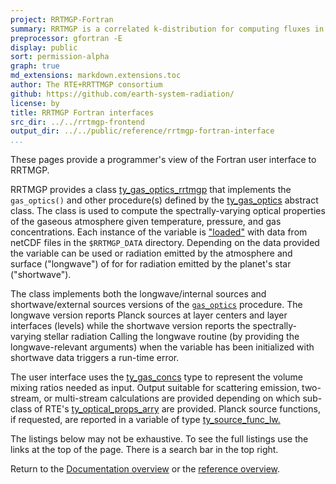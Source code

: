```yaml
---
project: RRTMGP-Fortran
summary: RRTMGP is a correlated k-distribution for computing fluxes in earth's atmosphere.
preprocessor: gfortran -E
display: public
sort: permission-alpha
graph: true
md_extensions: markdown.extensions.toc
author: The RTE+RRTTMGP consortium
github: https://github.com/earth-system-radiation/
license: by
title: RRTMGP Fortran interfaces
src_dir: ../../rrtmgp-frontend
output_dir: ../../public/reference/rrtmgp-fortran-interface
...
```

These pages provide a programmer's view of the Fortran user interface to RRTMGP.

RRTMGP provides a class [ty_gas_optics_rrtmgp](./type/ty_gas_optics_rrtmgp.html) that implements
the `gas_optics()` and other procedure(s) defined by the  [ty_gas_optics](./type/ty_gas_optics.html)
abstract class. The class is used to compute the spectrally-varying optical properties of the
gaseous atmosphere given temperature, pressure, and gas concentrations. Each instance of the
variable is ["loaded"](./type/ty_gas_optics_rrtmgp.html#boundprocedure-load) with data from netCDF
files in the `$RRTMGP_DATA` directory. Depending on the data provided the variable can be used
or radiation emitted by the atmosphere and surface ("longwave") of for for radiation emitted
by the planet's star ("shortwave").

The class implements both the longwave/internal sources and
shortwave/external sources versions of the
[`gas_optics`](./type/ty_gas_optics_rrtmgp.html#boundprocedure-gas_optics~2) procedure.
The longwave version reports Planck sources at layer centers and layer interfaces (levels)
while the shortwave version reports the spectrally-varying stellar radiation
Calling the longwave routine (by providing the longwave-relevant arguments)
when the variable has been initialized with shortwave data triggers a run-time error.

The user interface uses the [ty_gas_concs](./module/mo_gas_concentrations.html) type
to represent the volume mixing ratios needed as input. Output suitable for
scattering emission, two-stream, or multi-stream calculations are provided
depending on which sub-class of RTE's
[ty_optical_props_arry](./rte-fortran-interface/module/mo_optical_props.html#type-ty_optical_props_arry)
are provided. Planck source functions, if requested, are reported in a variable
of type [ty_source_func_lw.](./rte-fortran-interface/type/ty_source_func_lw.html)

The listings below may not be exhaustive.
To see the full listings use the links at the top of the page.
There is a search bar in the top right.

Return to the [Documentation overview] or the [reference overview].

[Documentation overview]: ../../index.html
[reference overview]: ../../reference.html
